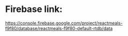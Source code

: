 # Firebase link:
https://console.firebase.google.com/project/reactmeals-f9f80/database/reactmeals-f9f80-default-rtdb/data